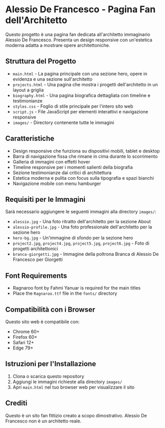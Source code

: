 # Alessio De Francesco - Pagina Fan dell'Architetto

Questo progetto è una pagina fan dedicata all'architetto immaginario Alessio De Francesco. Presenta un design responsive con un'estetica moderna adatta a mostrare opere architettoniche.

## Struttura del Progetto

- `main.html` - La pagina principale con una sezione hero, opere in evidenza e una sezione sull'architetto
- `projects.html` - Una pagina che mostra i progetti dell'architetto in un layout a griglia
- `biography.html` - Una pagina biografica dettagliata con timeline e testimonianze
- `styles.css` - Foglio di stile principale per l'intero sito web
- `script.js` - File JavaScript per elementi interattivi e navigazione responsive
- `images/` - Directory contenente tutte le immagini

## Caratteristiche

- Design responsive che funziona su dispositivi mobili, tablet e desktop
- Barra di navigazione fissa che rimane in cima durante lo scorrimento
- Galleria di immagini con effetti hover
- Timeline responsive per i momenti salienti della biografia
- Sezione testimonianze dai critici di architettura
- Estetica moderna e pulita con focus sulla tipografia e spazi bianchi
- Navigazione mobile con menu hamburger

## Requisiti per le Immagini

Sarà necessario aggiungere le seguenti immagini alla directory `images/`:

- `alessio.jpg` - Una foto ritratto dell'architetto per la sezione About
- `alessio-profile.jpg` - Una foto professionale dell'architetto per la sezione hero
- `hero-bg.jpg` - Un'immagine di sfondo per la sezione hero
- `project2.jpg`, `project4.jpg`, `project5.jpg`, `project6.jpg` - Foto di progetti architettonici
- `branca-giorgetti.jpg` - Immagine della poltrona Branca di Alessio De Francesco per Giorgetti

## Font Requirements
- Ragnaroo font by Fahmi Yanuar is required for the main titles
- Place the `Ragnaroo.ttf` file in the `fonts/` directory

## Compatibilità con i Browser

Questo sito web è compatibile con:
- Chrome 60+
- Firefox 60+
- Safari 12+
- Edge 79+

## Istruzioni per l'Installazione

1. Clona o scarica questo repository
2. Aggiungi le immagini richieste alla directory `images/`
3. Apri `main.html` nel tuo browser web per visualizzare il sito

## Crediti

Questo è un sito fan fittizio creato a scopo dimostrativo. Alessio De Francesco non è un architetto reale. 